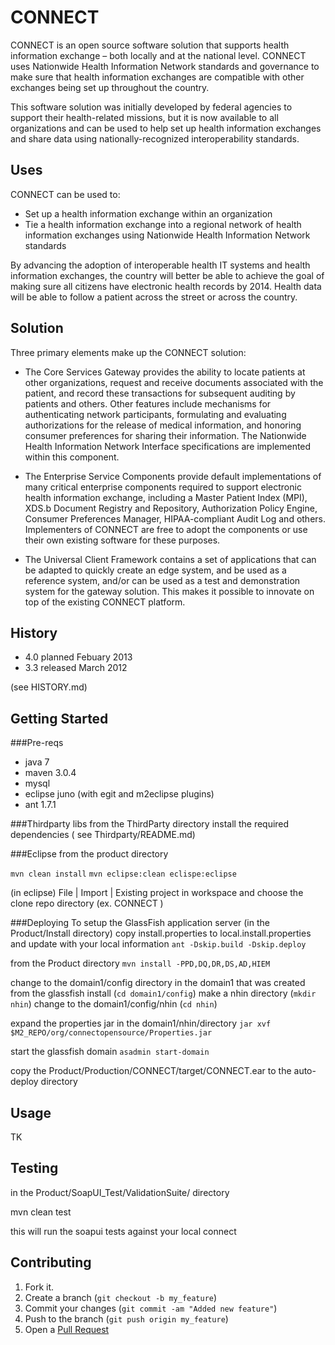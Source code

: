 CONNECT
=======
 
CONNECT is an open source software solution that supports health information exchange – both locally and at the national level. CONNECT uses Nationwide Health Information Network standards and governance to make sure that health information exchanges are compatible with other exchanges being set up throughout the country.

This software solution was initially developed by federal agencies to support their health-related missions, but it is now available to all organizations and can be used to help set up health information exchanges and share data using nationally-recognized interoperability standards.

Uses
----
CONNECT can be used to:

* Set up a health information exchange within an organization
* Tie a health information exchange into a regional network of health information exchanges using Nationwide Health Information Network standards

By advancing the adoption of interoperable health IT systems and health information exchanges, the country will better be able to achieve the goal of making sure all citizens have electronic health records by 2014. Health data will be able to follow a patient across the street or across the country.

Solution
--------
Three primary elements make up the CONNECT solution:

* The Core Services Gateway provides the ability to locate patients at other organizations, request and receive documents associated with the patient, and record these transactions for subsequent auditing by patients and others. Other features include mechanisms for authenticating network participants, formulating and evaluating authorizations for the release of medical information, and honoring consumer preferences for sharing their information. The Nationwide Health Information Network Interface specifications are implemented within this component.

* The Enterprise Service Components provide default implementations of many critical enterprise components required to support electronic health information exchange, including a Master Patient Index (MPI), XDS.b Document Registry and Repository, Authorization Policy Engine, Consumer Preferences Manager, HIPAA-compliant Audit Log and others. Implementers of CONNECT are free to adopt the components or use their own existing software for these purposes.

* The Universal Client Framework contains a set of applications that can be adapted to quickly create an edge system, and be used as a reference system, and/or can be used as a test and demonstration system for the gateway solution. This makes it possible to innovate on top of the existing CONNECT platform.

History
-------
  * 4.0 planned Febuary 2013
  * 3.3 released March 2012
  
  (see HISTORY.md)

Getting Started
---------------
###Pre-reqs
* java 7
* maven 3.0.4
* mysql
* eclipse juno (with egit and m2eclipse plugins)
* ant 1.7.1

###Thirdparty libs
from the ThirdParty directory install the required dependencies ( see Thirdparty/README.md)

###Eclipse
from the product directory

`mvn clean install` 
`mvn eclipse:clean eclispe:eclipse`

(in eclipse)
File | Import | Existing project in workspace
and choose the clone repo directory (ex. CONNECT )

###Deploying
To setup the GlassFish application server
(in the Product/Install directory)
copy install.properties to local.install.properties and update with your local information
`ant -Dskip.build -Dskip.deploy` 

from the Product directory
`mvn install -PPD,DQ,DR,DS,AD,HIEM`

change to the domain1/config directory in the domain1 that was created from the glassfish install (`cd domain1/config`) 
make a nhin directory (`mkdir nhin`)
change to the domain1/config/nhin (`cd nhin`)

expand the properties jar in the domain1/nhin/directory
`jar xvf $M2_REPO/org/connectopensource/Properties.jar`


start the glassfish domain
`asadmin start-domain`

copy the Product/Production/CONNECT/target/CONNECT.ear to the auto-deploy directory



Usage
-----
TK

Testing
-------

in the Product/SoapUI_Test/ValidationSuite/ directory

mvn clean test

this will run the soapui tests against your local connect

Contributing
------------
1. Fork it.
2. Create a branch (`git checkout -b my_feature`)
3. Commit your changes (`git commit -am "Added new feature"`)
4. Push to the branch (`git push origin my_feature`)
5. Open a [Pull Request][1]

[1]: https://github.com/CONNECT-Solution/CONNECT/pulls
